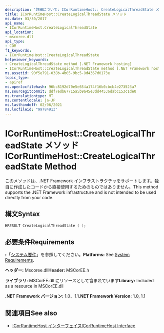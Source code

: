 ```yaml
---
description: '詳細について: ICorRuntimeHost:: CreateLogicalThreadState メソッド'
title: ICorRuntimeHost::CreateLogicalThreadState メソッド
ms.date: 03/30/2017
api_name:
- ICorRuntimeHost.CreateLogicalThreadState
api_location:
- mscoree.dll
api_type:
- COM
f1_keywords:
- ICorRuntimeHost::CreateLogicalThreadState
helpviewer_keywords:
- CreateLogicalThreadState method [.NET Framework hosting]
- ICorRuntimeHost::CreateLogicalThreadState method [.NET Framework hosting]
ms.assetid: 90f5e791-038b-4b05-9bc5-8d4367d0173e
topic_type:
- apiref
ms.openlocfilehash: 96bc8192d70e5e654a174f16b0cbcb4e273523a7
ms.sourcegitcommit: ddf7edb67715a5b9a45e3dd44536dabc153c1de0
ms.translationtype: MT
ms.contentlocale: ja-JP
ms.lasthandoff: 02/06/2021
ms.locfileid: "99784913"
---
```

# <a name="icorruntimehostcreatelogicalthreadstate-method"></a><span data-ttu-id="3e928-103">ICorRuntimeHost::CreateLogicalThreadState メソッド</span><span class="sxs-lookup"><span data-stu-id="3e928-103">ICorRuntimeHost::CreateLogicalThreadState Method</span></span>

<span data-ttu-id="3e928-104">このメソッドは、.NET Framework インフラストラクチャをサポートします。独自に作成したコードから直接使用するためのものではありません。</span><span class="sxs-lookup"><span data-stu-id="3e928-104">This method supports the .NET Framework infrastructure and is not intended to be used directly from your code.</span></span>  
  
## <a name="syntax"></a><span data-ttu-id="3e928-105">構文</span><span class="sxs-lookup"><span data-stu-id="3e928-105">Syntax</span></span>  
  
```cpp  
HRESULT CreateLogicalThreadState ( );  
```  
  
## <a name="requirements"></a><span data-ttu-id="3e928-106">必要条件</span><span class="sxs-lookup"><span data-stu-id="3e928-106">Requirements</span></span>  

 <span data-ttu-id="3e928-107">**:**「[システム要件](../../get-started/system-requirements.md)」を参照してください。</span><span class="sxs-lookup"><span data-stu-id="3e928-107">**Platforms:** See [System Requirements](../../get-started/system-requirements.md).</span></span>  
  
 <span data-ttu-id="3e928-108">**ヘッダー:** Mscoree.dll</span><span class="sxs-lookup"><span data-stu-id="3e928-108">**Header:** MSCorEE.h</span></span>  
  
 <span data-ttu-id="3e928-109">**ライブラリ:** MSCorEE.dll にリソースとして含まれています</span><span class="sxs-lookup"><span data-stu-id="3e928-109">**Library:** Included as a resource in MSCorEE.dll</span></span>  
  
 <span data-ttu-id="3e928-110">**.NET Framework バージョン:** 1.0、1.1</span><span class="sxs-lookup"><span data-stu-id="3e928-110">**.NET Framework Version:** 1.0, 1.1</span></span>  
  
## <a name="see-also"></a><span data-ttu-id="3e928-111">関連項目</span><span class="sxs-lookup"><span data-stu-id="3e928-111">See also</span></span>

- [<span data-ttu-id="3e928-112">ICorRuntimeHost インターフェイス</span><span class="sxs-lookup"><span data-stu-id="3e928-112">ICorRuntimeHost Interface</span></span>](icorruntimehost-interface.md)
